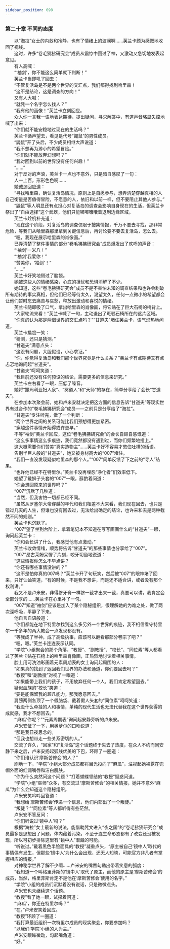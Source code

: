 ```yaml
---
sidebar_position: 698
---
```

### 第二十章 不同的态度  


　　以“海拉”女士的内敛和冷静，也有了情绪上的波澜啊……芙兰卡颇为感慨地收回了视线。  
　　这时，许多“卷毛狒狒研究会”成员从震惊中回过了神，又激动又急切地发表起意见。  
　　有人高喊：  
　　“‘袖剑’，你不能这么简单就下判断！”  
　　芙兰卡当即吼了回去：  
　　“不管复活岛是不是两个世界的交汇点，我们都得找到哈里森！  
　　“这不是结论，这是调查的方向！”  
　　又有人大喊：  
　　“就凭一个名字怎么找人？”  
　　“我有他的画像！”芙兰卡立刻回应。  
　　众人你一言我一语地表达期待，提出疑问，寻求解答中，有道声音略显失控地喊了出来：  
　　“你们就不能安稳地过现在的生活吗？”  
　　芙兰卡循声望去，看见是代号“鼹鼠”的男性成员。  
　　“鼹鼠”开了头后，不少成员相继大声说道：  
　　“我不想再为渺小的希望冒险。”  
　　“你们就不能放弃幻想吗？”  
　　“我对回到以前的世界没有任何兴趣！”  
　　“……”  
　　对于反对的声浪，芙兰卡一点也不意外，只是暗自感叹了一句：  
　　人一上百，形形色色啊……  
　　她诚恳回应道：  
　　“寻找哈里森，确认复活岛情况，原则上是自愿参与，想弄清楚穿越真相的人自己衡量是否值得冒险，不愿意的人，依旧和以前一样，但不要阻止其他人参与。”  
　　“鼹鼠”等人明显还有点担心对复活岛的调查会影响自身现在的生活，但芙兰卡祭出了“自由选择”这个武器，他们只能嘟嘟囔囔着退到边缘区域。  
　　芙兰卡趁机补充道：  
　　“现在这个阶段，对复活岛的调查仅限于搜集情报，千万不要去寻找，那非常危险，等我们从哈里森那里拿到关键信息后，再讨论要不要去复活岛，怎么去。  
　　“嗯，我现在展示哈里森的肖像画。”  
　　已弄清楚了整件事情的部分“卷毛狒狒研究会”成员爆发出了欢呼的声音：  
　　“‘袖剑’一米八！”  
　　“‘袖剑’我爱你！”  
　　“赞美你，‘袖剑’！”  
　　“……”  
　　芙兰卡好笑地侧过了脑袋。  
　　她被这些人的情绪感染，心底的担忧和恐惧消解了不少。  
　　她知道，这些“卷毛狒狒研究会”成员不是不害怕未知的调查结果和也许会刺破所有期待的事实真相，但他们已经等待太久，渴望太久，任何一点微小的希望都会让他们暂时忘去痛苦与哀愁，释放出激动和喜悦的情绪。  
　　芙兰卡随即吸了口气，拿出哈里森的肖像画，将它贴在了巨大石椅的椅背上。  
　　“大家轮流来看！”芙兰卡喊了一句，主动退出了斑驳石椅所在的这片区域。  
　　“你真的认为那是两個世界的交汇点吗？”“甘道夫”堵住芙兰卡，语气炽热地问道。  
　　芙兰卡尴尬一笑：  
　　“猜测，还只是猜测。”  
　　“甘道夫”满意点头：  
　　“这没有问题，大胆假设，小心求证。”  
　　“你，伱觉得复活岛和我们那个世界究竟是什么关系？”芙兰卡有点期待又有点忐忑地询问起“甘道夫”。  
　　“甘道夫”呵呵笑道：  
　　“我目前还没有任何预设的结论，需要更多的信息来研究。”  
　　芙兰卡左右看了一眼，压低了嗓音。  
　　她将“撒玛利亚妇人泉”、“冥道人”和“天师”的存在，简单分享给了会长“甘道夫”。  
　　在参加本次聚会前，她和卢米安就决定把这方面的信息告诉“甘道夫”等现实世界有过合作的“卷毛狒狒研究会”成员——之前只是分享给了“海拉”。  
　　“甘道夫”专注听完，做了一个判断：  
　　“两个世界之间的关系可能比我们预想得更加紧密。  
　　“穿越这件事情开始得或许更早。”  
　　不等“袖剑”芙兰卡回应，这位“卷毛狒狒研究会”的会长自顾自感慨道：  
　　“这么多事情这么多痕迹，我们竟然都没有遇到过，而你们频繁地撞上。”  
　　这大概需要你们赞美“真实造物主”……芙兰卡好不容易才憋住吐槽的话语。  
　　告别半巨人般的“甘道夫”，她又被身材高大的“007”堵住。  
　　“我们一直没发现疑似哈里森的那个人。”“007”简单反馈了下之前的“寻人”结果。  
　　“也许他已经不在特里尔。”芙兰卡没再埋怨“净化者”们效率低下。  
　　她望了戴狮子头套的“007”一眼，斟酌着问道：  
　　“你会想回原来的世界吗？”  
　　“007”沉默了几秒道：  
　　“当然，但我害怕一切都已经不同。  
　　“虽然从罗塞尔大帝穿越的年代和我们相差不大来看，我们现在回去，也只是错过几天的人生，但谁也没有回去过，无法给出确定的结论，也许来和去是两种截然不同的规则。”  
　　芙兰卡也沉默了。  
　　“007”望了坐到台阶上，拿着笔记本不知道在写写画画什么的“甘道夫”一眼，询问起芙兰卡：  
　　“你和会长讲了什么，我感觉他有点激动。”  
　　芙兰卡收敛情绪，顺势将告诉“甘道夫”的那些事情也分享给了“007”。  
　　“007”昂古莱姆呆愣了片刻，咬牙切齿地说道：  
　　“这些情报你怎么不早点讲？  
　　“你还有哪些事情没讲的？”  
　　“这不是怕你真的007吗？”芙兰卡开了句玩笑，然后被“007”的眼神堵了回来，只好讪讪笑道，“有的时候，不是我不想讲，而是还不适合讲，或者没有那个权利讲。”  
　　我又不是卢米安，非得挤牙膏一样挤一截才出来一截，真要可以讲，我肯定会全部分享的……芙兰卡在心里补了一句。  
　　“007”知道“袖剑”应该是加入了某个隐秘组织，很理解她的为难之处，做了两次深呼吸，平静了下来。  
　　他自言自语般道：  
　　“你们都能在地下特里尔找到这么多另外一个世界的痕迹，我不相信看守特里尔一千多年的两大教会一点发现都没有。  
　　“等我成了半神，成了高级执事，应该可以翻看那部分卷宗了吧？”  
　　“嗯，嗯。”芙兰卡连连表示认同。  
　　“学院”小组聚会的那个角落，“教授”、“副教授”、“校长”、“同位素”等人都看过了芙兰卡贴在石椅上的哈里森肖像画，正热烈地讨论着相关事情。  
　　脸上用可洗油彩画着元素周期表的女士询问起周围的人：  
　　“如果真的找到了返回我们世界的办法和通道，你们要回去吗？”  
　　“教授”和“副教授”对视了一眼道：  
　　“如果能带上我们的孩子，不用放弃任何一个人，我们肯定希望回去。”  
　　疑似血族的“校长”笑道：  
　　“要是能保留我的超凡能力，那我愿意回去。”  
　　肩膀两侧各顶了一个假脑袋、戴着假人头套的“同位素”呵呵笑道：  
　　“我没什么牵挂的人和事情，单纯的现代生活也无法代替我在这个世界获得的成就感，我才不想回去。”  
　　“‘麻瓜’你呢？”“元素周期表”询问起安静旁听的卢米安。  
　　卢米安怔了一下，用奥萝尔的口吻说道：  
　　“那是我日夜思念的。  
　　“但我也想带走一些关系密切的人。”  
　　交流了许久，“回家”和“复活岛”这个话题终于失去了热度，在众人不约而同安静下来之后，卢米安扬起弧线优美的下巴，环顾了一圈道：  
　　“你们谁认识‘摩斯苦修会’的人？”  
　　刷地一下，“学院”小组大部分成员都将目光投向了“麻瓜”，注视起她裸露在兜帽外面的红润嘴唇和洁白肌肤。  
　　“你为什么突然问这个问题？”打着蝴蝶领结的“教授”疑惑问道。  
　　“学院”小组“巫师”众多，有交流过“摩斯苦修会”的相关情报，她并不意外“麻瓜”为什么会知道这个隐秘组织。  
　　卢米安笑吟吟回答道：  
　　“我想给‘摩斯苦修会’传递一个信息，他们内部出了一个叛徒。”  
　　“叛徒？”“同位素”等人都听得有些茫然。  
　　卢米安不答反问：  
　　“你们听说过‘镜中人’吗？”  
　　根据“海拉”女士最新的说法，能借助咒文进入“夜之国”的“卷毛狒狒研究会”成员最多是思想出了问题，体内藏着污染，不至于连生命形态都有了改变还没被发现，所以可初步排除这里有“镜中人”潜藏的可能。  
　　“听说过。”戴着黑色半脸面具的“教授”凝重点头，“原主被自己‘镜中人’取代的事情偶有发生，但那些‘镜中人’为什么会出现，还无人知晓，可能官方非凡者有掌握相应的情报。”  
　　对神秘学世界了解不少啊……卢米安的嘴唇勾勒出带着笑意的弧度：  
　　“我知道一个叫格里菲斯的‘镜中人’取代了原主，而他的原主是‘摩斯苦修会’的成员，当然，格里菲斯肯定不是他在‘摩斯苦修会’使用的名字。”  
　　“学院”小组的成员们沉默着没有说话，只是微微点头。  
　　卢米安也未继续这个话题。  
　　“教授”看了她一眼，试探着问道：  
　　“‘麻瓜’，你还在特里尔吗？”  
　　“在。”卢米安笑着回应。  
　　“教授”环顾了一圈道：  
　　“我打算最近组织一次特里尔成员的现实聚会，你要参加吗？  
　　“以我们‘学院’小组的人为主。”  
　　卢米安眼眸微动，勾起嘴角道：  
　　“好。”  
